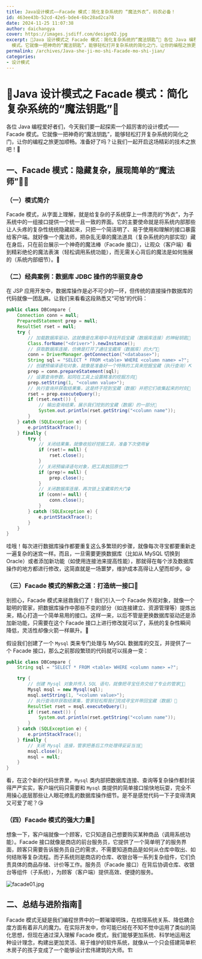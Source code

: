 ```yaml
---
title: Java设计模式——Facade 模式：简化复杂系统的 “魔法外衣”，码农必备！
id: 463ee43b-52cd-42e5-bde4-6bc28ad2ca78
date: 2024-11-25 11:07:38
author: daichangya
cover: https://images.jsdiff.com/design02.jpg
excerpt: 🌟Java 设计模式之 Facade 模式：简化复杂系统的“魔法钥匙”🎁 各位 Java 编程爱好者们，今天我们要一起探索一个超厉害的设计模式——Facade
  模式。它就像一把神奇的“魔法钥匙”，能够轻松打开复杂系统的简化之门，让你的编程之旅更加顺畅。准备好了吗？让我们一起开启这场精彩的技术之旅
permalink: /archives/Java-she-ji-mo-shi-Facade-mo-shi-jian/
categories:
- 设计模式
---
```


# 🌟Java 设计模式之 Facade 模式：简化复杂系统的“魔法钥匙”🎁

各位 Java 编程爱好者们，今天我们要一起探索一个超厉害的设计模式——Facade 模式。它就像一把神奇的“魔法钥匙”，能够轻松打开复杂系统的简化之门，让你的编程之旅更加顺畅。准备好了吗？让我们一起开启这场精彩的技术之旅吧！🚀

## 一、Facade 模式：隐藏复杂，展现简单的“魔法师”🧙‍♂️

### （一）模式简介
Facade 模式，从字面上理解，就是给复杂的子系统穿上一件漂亮的“外衣”，为子系统中的一组接口提供一个统一且一致的界面。它的主要使命就是将系统内部那些让人头疼的复杂性统统隐藏起来，只把一个简洁明了、易于使用和理解的接口暴露给客户端。就好像一个魔法师，把杂乱无章的魔法道具（复杂系统的内部实现）藏在身后，只在前台展示一个神奇的魔法棒（Facade 接口），让观众（客户端）看到精彩绝伦的魔法表演（轻松调用系统功能），而无需关心背后的魔法是如何施展的（系统内部细节）。🌟

### （二）经典案例：数据库 JDBC 操作的华丽变身😎

在 JSP 应用开发中，数据库操作是必不可少的一环，但传统的直接操作数据库的代码就像一团乱麻。让我们来看看这段熟悉又“可怕”的代码：

```java
public class DBCompare {
    Connection conn = null;
    PreparedStatement prep = null;
    ResultSet rset = null;
    try {
        // 加载数据库驱动，这就像是在黑暗中寻找开启宝藏（数据库连接）的神秘钥匙🔑
        Class.forName("<driver>").newInstance();
        // 获取数据库连接，仿佛是打开了通往宝藏库（数据库）的大门🚪
        conn = DriverManager.getConnection("<database>");
        String sql = "SELECT * FROM <table> WHERE <column name> =?";
        // 创建预编译语句对象，就像是准备好一个特殊的工具来挖掘宝藏（执行查询）⛏
        prep = conn.prepareStatement(sql);
        // 设置查询参数，如同在工具上设置精准的挖掘方向🧭
        prep.setString(1, "<column value>");
        // 执行查询并获取结果集，这是终于挖到宝藏（数据）并把它们收集起来的时刻💎
        rset = prep.executeQuery();
        if (rset.next()) {
            // 输出查询结果，展示我们挖到的宝藏（数据）的一部分🧾
            System.out.println(rset.getString("<column name"));
        }
    } catch (SQLException e) {
        e.printStackTrace();
    } finally {
        try {
            // 关闭结果集，就像收拾好挖掘工具，准备下次使用🗑
            if (rset!= null) {
                rset.close();
            }
            // 关闭预编译语句对象，把工具放回原位🗂
            if (prep!= null) {
                prep.close();
            }
            // 关闭数据库连接，再次锁上宝藏库的大门🔒
            if (conn!= null) {
                conn.close();
            }
        } catch (SQLException e) {
            e.printStackTrace();
        }
    }
}
```

哇哦！每次进行数据库操作都要重复这么多繁琐的步骤，就像每次寻宝都要重新走一遍复杂的迷宫一样。而且，一旦需要更换数据库（比如从 MySQL 切换到 Oracle）或者添加新功能（如使用连接池来提高性能），那就得在每个涉及数据库操作的地方都进行修改，这简直就是一场噩梦，维护成本高得让人望而却步。😫

### （三）Facade 模式的解救之道：打造统一接口🎉

别担心，Facade 模式来拯救我们了！我们引入一个 Facade 外观对象，就像一个聪明的管家，把数据库操作中那些不变的部分（如连接建立、资源管理等）提炼出来，精心打造一个简单易用的接口。这样一来，以后不管是更换数据库驱动还是添加新功能，只需要在这个 Facade 接口上进行修改就可以了，系统的复杂性瞬间降低，灵活性却像火箭一样飙升。🚀

假设我们创建了一个 `Mysql` 类来专门处理与 MySQL 数据库的交互，并提供了一个 Facade 接口，那么之前那段繁琐的代码就可以摇身一变：

```java
public class DBCompare {
    String sql = "SELECT * FROM <table> WHERE <column name> =?";

    try {
        // 创建 Mysql 对象并传入 SQL 语句，就像把寻宝任务交给了专业的管家🧑‍✈️
        Mysql msql = new Mysql(sql);
        msql.setString(1, "<column value>");
        // 执行查询并获取结果集，管家轻松帮我们完成寻宝并带回宝藏（数据）💼
        ResultSet rset = msql.executeQuery();
        if (rset.next()) {
            System.out.println(rset.getString("<column name"));
        }
    } catch (SQLException e) {
        e.printStackTrace();
    } finally {
        // 关闭 Mysql 连接，管家把善后工作处理得妥妥当当🧹
        msql.close();
        msql = null;
    }
}
```

看，在这个新的代码世界里，`Mysql` 类内部把数据库连接、查询等复杂操作都封装得严严实实，客户端代码只需要和 `Mysql` 类提供的简单接口愉快地玩耍，完全不用操心底层那些让人眼花缭乱的数据库操作细节。是不是感觉代码一下子变得清爽又可爱了呢？😘

### （四）Facade 模式的强大力量💪
想象一下，客户端就像一个顾客，它只知道自己想要购买某种商品（调用系统功能）。Facade 接口就像是商店的前台服务员，它提供了一个简单明了的服务界面，顾客只需要告诉服务员自己的需求，不需要知道商品是如何从仓库中取出、如何结账等复杂流程。而子系统则是商店的仓库、收银台等一系列复杂组件，它们负责具体的商品存储、计价等工作。服务员（Facade 接口）在背后协调仓库、收银台等组件（子系统），为顾客（客户端）提供高效、便捷的服务。

![facade01.jpg](https://images.jsdiff.com/facade01.jpg)

## 二、总结与进阶指南📖

Facade 模式无疑是我们编程世界中的一颗璀璨明珠，在梳理系统关系、降低耦合度方面有着非凡的魔力。在实际开发中，你可能已经在不知不觉中运用了类似的简化思想，但现在通过深入理解 Facade 模式，我们能够更加系统、科学地运用这种设计理念，构建出更加灵活、易于维护的软件系统，就像从一个只会搭建简单积木房子的孩子变成了一个能够设计宏伟建筑的大师。🏗